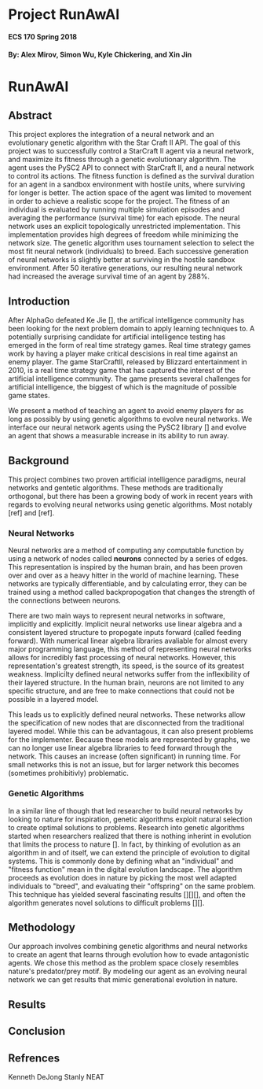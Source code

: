 # Project RunAwAI

#### ECS 170 Spring 2018

#### By:  Alex Mirov, Simon Wu, Kyle Chickering, and Xin Jin

# RunAwAI
## Abstract
This project explores the integration of a neural network and an evolutionary
genetic algorithm with the Star Craft II API. The goal of this project was to
successfully control a StarCraft II agent via a neural network, and maximize
its fitness through a genetic evolutionary algorithm. The agent uses the PySC2
API to connect with StarCraft II, and a neural network to control its
actions. The fitness function is defined as the survival duration for an agent
in a sandbox environment with hostile units, where surviving for longer is
better. The action space of the agent was limited to movement in order to
achieve a realistic scope for the project. The fitness of an individual is
evaluated by running multiple simulation episodes and averaging the
performance (survival time) for each episode. The neural network uses an
explicit topologically unrestricted implementation. This implementation
provides high degrees of freedom while minimizing the network size. The genetic
algorithm uses tournament selection to select the most fit neural network
(individuals) to breed. Each successive generation of neural networks is
slightly better at surviving in the hostile sandbox environment. After 50
iterative generations, our resulting neural network had increased the average
survival time of an agent by 288%.


## Introduction
After AlphaGo defeated Ke Jie [], the artifical intelligence community has been
looking for the next problem domain to apply learning techniques to. A
potentially surprising candidate for artificial intelligence testing has emerged
in the form of real time strategy games. Real time strategy games work by having
a player make critical descisions in real time against an enemy player. The game
StarCraftII, released by Blizzard entertainment in 2010, is a real time strategy
game that has captured the interest of the artificial intelligence community.
The game presents several challenges for artificial intelligence, the biggest of
which is the magnitude of possible game states.

We present a method of teaching an agent to avoid enemy players for as long as
possibly by using genetic algorithms to evolve neural networks. We interface
our neural network agents using the PySC2 library [] and evolve an agent that
shows a measurable increase in its ability to run away.

## Background
This project combines two proven artificial intelligence paradigms, neural
networks and gentetic algorithms. These methods are traditionally orthogonal,
but there has been a growing body of work in recent years with regards to
evolving neural networks using genetic algorithms. Most notably [ref] and [ref].

### Neural Networks
Neural networks are a method of computing any computable function by using a
network of nodes called __neurons__ connected by a series of edges. This
representation is inspired by the human brain, and has been proven over and over
as a heavy hitter in the world of machine learning. These networks are typically
differentiable, and by calculating error, they can be trained using a method
called backpropogation that changes the strength of the connections between
neurons.

There are two main ways to represent neural networks in software, implicitly and
explicitly. Implicit neural networks use linear algebra and a consistent layered
structure to propogate inputs forward (called feeding forward). With numerical
linear algebra libraries avaliable for almost every major programming language,
this method of representing neural networks allows for incredibly fast processing
of neural networks. However, this representation's greatest strength, its speed,
is the source of its greatest weakness. Implicilty defined neural networks suffer
from the inflexibility of their layered structure. In the human brain, neurons
are not limited to any specific structure, and are free to make connections
that could not be possible in a layered model.

This leads us to explicitly defined neural networks. These networks allow the
specification of new nodes that are disconnected from the traditional layered
model. While this can be advantagous, it can also present problems for the
implementer. Because these models are represented by graphs, we can no longer
use linear algebra libraries to feed forward through the network. This causes
an increase (often significant) in running time. For small networks this is
not an issue, but for larger network this becomes (sometimes prohibitivly)
problematic. 

### Genetic Algorithms
In a similar line of though that led researcher to build neural networks by
looking to nature for inspiration, genetic algorithms exploit natural selection
to create optimal solutions to problems. Research into genetic algorithms
started when researchers realized that there is nothing inherint in evolution
that limits the process to nature []. In fact, by thinking of evolution as
an algorithm in and of itself, we can extend the principle of evolution to
digital systems. This is commonly done by defining what an "individual" and
"fitness function" mean in the digital evolution landscape. The algorithm
proceeds as evolution does in nature by picking the most well adapted
individuals to "breed", and evaluating their "offspring" on the same problem.
This technique has yielded several fascinating results [][][], and often the
algorithm generates novel solutions to difficult problems [][].

## Methodology
Our approach involves combining genetic algorithms and neural networks to
create an agent that learns through evolution how to evade antagonistic
agents. We chose this method as the problem space closely resembles nature's
predator/prey motif. By modeling our agent as an evolving neural network we can
get results that mimic generational evolution in nature. 

## Results

## Conclusion

## Refrences
Kenneth DeJong
Stanly NEAT

